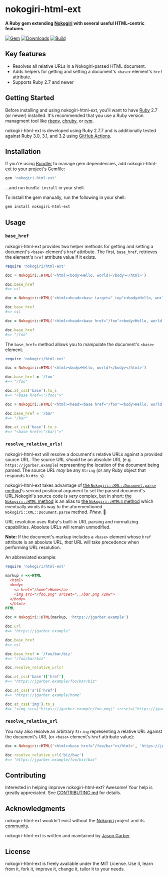# nokogiri-html-ext

**A Ruby gem extending [Nokogiri](https://nokogiri.org) with several useful HTML-centric features.**

[![Gem](https://img.shields.io/gem/v/nokogiri-html-ext.svg?logo=rubygems&style=for-the-badge)](https://rubygems.org/gems/nokogiri-html-ext)
[![Downloads](https://img.shields.io/gem/dt/nokogiri-html-ext.svg?logo=rubygems&style=for-the-badge)](https://rubygems.org/gems/nokogiri-html-ext)
[![Build](https://img.shields.io/github/actions/workflow/status/jgarber623/nokogiri-html-ext/ci.yml?branch=main&logo=github&style=for-the-badge)](https://github.com/jgarber623/nokogiri-html-ext/actions/workflows/ci.yml)

## Key features

- Resolves all relative URLs in a Nokogiri-parsed HTML document.
- Adds helpers for getting and setting a document's `<base>` element's `href` attribute.
- Supports Ruby 2.7 and newer

## Getting Started

Before installing and using nokogiri-html-ext, you'll want to have [Ruby](https://www.ruby-lang.org) 2.7 (or newer) installed. It's recommended that you use a Ruby version managment tool like [rbenv](https://github.com/rbenv/rbenv), [chruby](https://github.com/postmodern/chruby), or [rvm](https://github.com/rvm/rvm).

nokogiri-html-ext is developed using Ruby 2.7.7 and is additionally tested against Ruby 3.0, 3.1, and 3.2 using [GitHub Actions](https://github.com/jgarber623/nokogiri-html-ext/actions).

## Installation

If you're using [Bundler](https://bundler.io) to manage gem dependencies, add nokogiri-html-ext to your project's Gemfile:

```ruby
gem 'nokogiri-html-ext'
```

…and run `bundle install` in your shell.

To install the gem manually, run the following in your shell:

```sh
gem install nokogiri-html-ext
```

## Usage

### `base_href`

nokogiri-html-ext provides two helper methods for getting and setting a document's `<base>` element's `href` attribute. The first, `base_href`, retrieves the element's `href` attribute value if it exists.

```ruby
require 'nokogiri/html-ext'

doc = Nokogiri::HTML('<html><body>Hello, world!</body></html>')

doc.base_href
#=> nil

doc = Nokogiri::HTML('<html><head><base target="_top"><body>Hello, world!</body></html>')

doc.base_href
#=> nil

doc = Nokogiri::HTML('<html><head><base href="/foo"><body>Hello, world!</body></html>')

doc.base_href
#=> "/foo"
```

The `base_href=` method allows you to manipulate the document's `<base>` element.

```ruby
require 'nokogiri/html-ext'

doc = Nokogiri::HTML('<html><body>Hello, world!</body></html>')

doc.base_href = '/foo'
#=> "/foo"

doc.at_css('base').to_s
#=> "<base href=\"/foo\">"

doc = Nokogiri::HTML('<html><head><base href="/foo"><body>Hello, world!</body></html>')

doc.base_href = '/bar'
#=> "/bar"

doc.at_css('base').to_s
#=> "<base href=\"/bar\">"
```

### `resolve_relative_urls!`

nokogiri-html-ext will resolve a document's relative URLs against a provided source URL. The source URL _should_ be an absolute URL (e.g. `https://jgarber.example`) representing the location of the document being parsed. The source URL _may_ be any `String` (or any Ruby object that responds to `#to_s`).

nokogiri-html-ext takes advantage of [the `Nokogiri::XML::Document.parse` method](https://github.com/sparklemotion/nokogiri/blob/main/lib/nokogiri/xml/document.rb#L48)'s second positional argument to set the parsed document's URL.Nokogiri's source code is _very_ complex, but in short: [the `Nokogiri::HTML` method](https://github.com/sparklemotion/nokogiri/blob/main/lib/nokogiri/html.rb#L7-L8) is an alias to [the `Nokogiri::HTML4` method](https://github.com/sparklemotion/nokogiri/blob/main/lib/nokogiri/html4.rb#L10-L12) which eventually winds its way to the aforementioned `Nokogiri::XML::Document.parse` method. _Phew._ 🥵

URL resolution uses Ruby's built-in URL parsing and normalizing capabilities. Absolute URLs will remain unmodified.

**Note:** If the document's markup includes a `<base>` element whose `href` attribute is an absolute URL, _that_ URL will take precedence when performing URL resolution.

An abbreviated example:

```ruby
require 'nokogiri/html-ext'

markup = <<-HTML
  <html>
  <body>
    <a href="/home">Home</a>
    <img src="/foo.png" srcset="../bar.png 720w">
  </body>
  </html>
HTML

doc = Nokogiri::HTML(markup, 'https://jgarber.example')

doc.url
#=> "https://jgarber.example"

doc.base_href
#=> nil

doc.base_href = '/foo/bar/biz'
#=> "/foo/bar/biz"

doc.resolve_relative_urls!

doc.at_css('base')['href']
#=> "https://jgarber.example/foo/bar/biz"

doc.at_css('a')['href']
#=> "https://jgarber.example/home"

doc.at_css('img').to_s
#=> "<img src=\"https://jgarber.example/foo.png\" srcset=\"https://jgarber.example/foo/bar.png 720w\">"
```

### `resolve_relative_url`

You may also resolve an arbitrary `String` representing a relative URL against the document's URL (or `<base>` element's `href` attribute value):

```ruby
doc = Nokogiri::HTML('<html><base href="/foo/bar"></html>', 'https://jgarber.example')

doc.resolve_relative_url('biz/baz')
#=> "https://jgarber.example/foo/biz/baz"
```

## Contributing

Interested in helping improve nokogiri-html-ext? Awesome! Your help is greatly appreciated. See [CONTRIBUTING.md](https://github.com/jgarber623/nokogiri-html-ext/blob/main/CONTRIBUTING.md) for details.

## Acknowledgments

nokogiri-html-ext wouldn't exist without the [Nokogiri](https://nokogiri.org) project and its [community](https://github.com/sparklemotion/nokogiri).

nokogiri-html-ext is written and maintained by [Jason Garber](https://sixtwothree.org).

## License

nokogiri-html-ext is freely available under the MIT License. Use it, learn from it, fork it, improve it, change it, tailor it to your needs.
